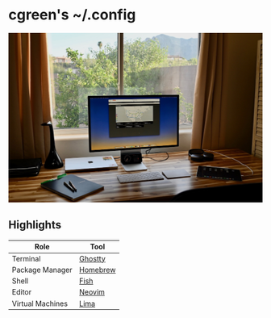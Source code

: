 # cgreen's ~/.config

![Workspace](workspace.jpeg)

## Highlights

| Role             | Tool                            |
| ---------------- | ------------------------------- |
| Terminal         | [Ghostty](https://ghostty.org/) |
| Package Manager  | [Homebrew](https://brew.sh)     |
| Shell            | [Fish](https://fishshell.com)   |
| Editor           | [Neovim](https://neovim.io)     |
| Virtual Machines | [Lima](https://lima-vm.io)      |
